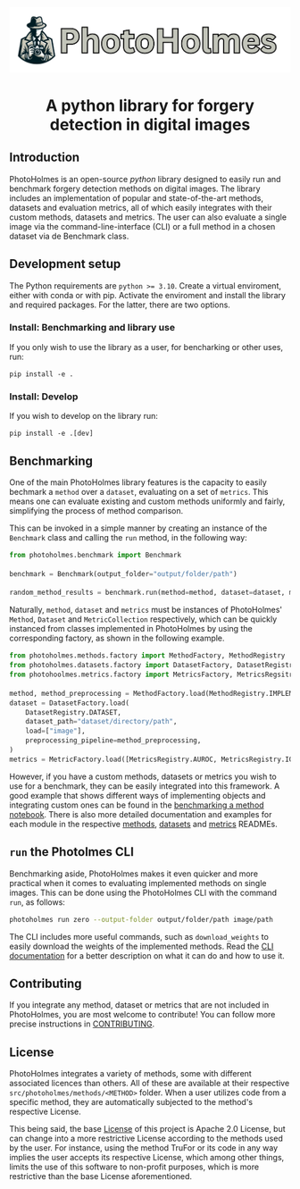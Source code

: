  <img src="docs/Logo.png" alt="Project Logo"> 

# <p style="text-align: center;">A python library for forgery detection in digital images</p>

## Introduction

PhotoHolmes is an open-source _python_ library designed to easily run and benchmark forgery detection methods on digital images. The library includes an implementation of popular and state-of-the-art methods, datasets and evaluation metrics, all of which easily integrates with their custom methods, datasets and metrics. The user can also evaluate a single image via the command-line-interface (CLI) or a full method in a chosen dataset via de Benchmark class.

## Development setup

The Python requirements are `python >= 3.10`. Create a virtual enviroment, either with conda or with pip. 
Activate the enviroment and install the library and required packages. For the latter, there are two options.

### Install: Benchmarking and library use

If you only wish to use the library as a user, for bencharking or other uses, run:

```
pip install -e .
```
### Install: Develop

If you wish to develop on the library run:
```
pip install -e .[dev]
```

## Benchmarking

One of the main PhotoHolmes library features is the capacity to easily bechmark a `method` over a `dataset`, evaluating on a set of `metrics`. This means one can evaluate existing and custom methods uniformly and fairly, simplifying the process of method comparison.

This can be invoked in a simple manner by creating an instance of the `Benchmark` class and calling the `run` method, in the following way:

```python
from photoholmes.benchmark import Benchmark

benchmark = Benchmark(output_folder="output/folder/path")

random_method_results = benchmark.run(method=method, dataset=dataset, metrics=metrics)
```

Naturally, `method`, `dataset` and `metrics` must be instances of PhotoHolmes' `Method`, `Dataset` and `MetricCollection` respectively, which can be quickly instanced from classes implemented in PhotoHolmes by using the corresponding factory, as shown in the following example.

```python
from photoholmes.methods.factory import MethodFactory, MethodRegistry
from photoholmes.datasets.factory import DatasetFactory, DatasetRegistry
from photohoolmes.metrics.factory import MetricsFactory, MetricsRegsitry

method, method_preprocessing = MethodFactory.load(MethodRegistry.IMPLEMENTED_METHOD)
dataset = DatasetFactory.load(
    DatasetRegistry.DATASET,
    dataset_path="dataset/directory/path",
    load=["image"],
    preprocessing_pipeline=method_preprocessing,
)
metrics = MetricFactory.load([MetricsRegistry.AUROC, MetricsRegistry.IOU])
```

However, if you have a custom methods, datasets or metrics you wish to use for a benchmark, they can be easily integrated into this framework. A good example that shows different ways of implementing objects and integrating custom ones can be found in the [benchmarking a method notebook](notebooks/benchmarking_a_method.ipynb). There is also more detailed documentation and examples for each module in the respective [methods](src/photoholmes/methods/README.md), [datasets](src/photoholmes/datasets/README.md) and [metrics](src/photoholmes/metrics/README.md) READMEs.

## `run` the Photolmes CLI

Benchmarking aside, PhotoHolmes makes it even quicker and more practical when it comes to evaluating implemented methods on single images. This can be done using the PhotoHolmes CLI with the command `run`, as follows:

```bash
photoholmes run zero --output-folder output/folder/path image/path
```

The CLI includes more useful commands, such as `download_weights` to easily download the weights of the implemented methods. Read the [CLI documentation](src/photoholmes/cli/README.md) for a better description on what it can do and how to use it.

## Contributing

If you integrate any method, dataset or metrics that are not included in PhotoHolmes, you are most welcome to contribute! You can follow more precise instructions in [CONTRIBUTING](CONTRIBUTING.md).

## License

PhotoHolmes integrates a variety of methods, some with different associated licences than others. All of these are available at their respective `src/photoholmes/methods/<METHOD>` folder. When a user utilizes code from a specific method, they are automatically subjected to the method's respective License.

This being said, the base [License](LICENSE) of this project is Apache 2.0 License, but can change into a more restrictive License according to the methods used by the user. For instance, using the method TruFor or its code in any way implies the user accepts its respective License, which among other things, limits the use of this software to non-profit purposes, which is more restrictive than the base License aforementioned.

